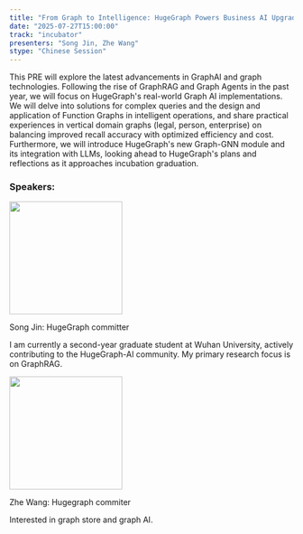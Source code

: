 ```yaml
---
title: "From Graph to Intelligence: HugeGraph Powers Business AI Upgrades"
date: "2025-07-27T15:00:00"
track: "incubator"
presenters: "Song Jin, Zhe Wang"
stype: "Chinese Session"
---
```


This PRE will explore the latest advancements in GraphAI and graph technologies. Following the rise of GraphRAG and Graph Agents in the past year, we will focus on HugeGraph's real-world Graph AI implementations. We will delve into solutions for complex queries and the design and application of Function Graphs in intelligent operations, and share practical experiences in vertical domain graphs (legal, person, enterprise) on balancing improved recall accuracy with optimized efficiency and cost. Furthermore, we will introduce HugeGraph's new Graph-GNN module and its integration with LLMs, looking ahead to HugeGraph's plans and reflections as it approaches incubation graduation.

### Speakers:


<img src="https://sessionize.com/image/8a76-400o400o1-QqTm1dPmXJ7rejnaFJwptg.jpg" width="200" /><br/>

Song Jin: HugeGraph committer

I am currently a second-year graduate student at Wuhan University, actively contributing to the HugeGraph-AI community. My primary research focus is on GraphRAG.


<img src="https://sessionize.com/image/a4c6-400o400o1-SkLjRuNKy7hLZfXnMfQZdt.jpg" width="200" /><br/>

Zhe Wang: Hugegraph commiter

Interested in graph store and graph AI.